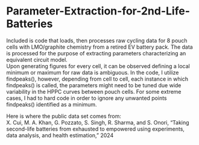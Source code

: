# Parameter-Extraction-for-2nd-Life-Batteries
Included is code that loads, then processes raw cycling data for 8 pouch cells with LMO/graphite chemistry from a retired EV battery pack. The data is processed for the purpose of extracting parameters characterizing an equivalent circuit model. <br />
Upon generating figures for every cell, it can be observed defining a local minimum or maximum for raw data is ambiguous. In the code, I utilize findpeaks(), however, depending from cell to cell, each instance in which findpeaks() is called, the parameters might need to be tuned due wide variability in the HPPC curves between pouch cells. For some extreme cases, I had to hard code in order to ignore any unwanted points findpeaks() identified as a minimum. 

Here is where the public data set comes from: <br />
X. Cui, M. A. Khan, G. Pozzato, S. Singh, R. Sharma, and S. Onori, “Taking second-life batteries from exhausted to empowered using experiments, data analysis, and health estimation,” 2024
